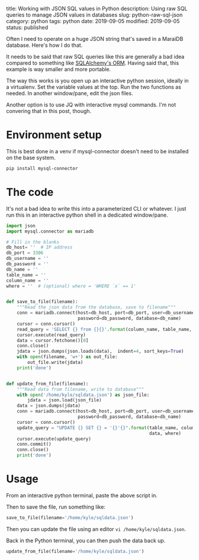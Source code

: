 title: Working with JSON SQL values in Python
description: Using raw SQL queries to manage JSON values in databases
slug: python-raw-sql-json
category: python
tags: python
date: 2019-09-05
modified: 2019-09-05
status: published


Often I need to operate on a huge JSON string that's saved in a MaraiDB
database. Here's how I do that.

It needs to be said that raw SQL queries like this are generally a bad idea
compared to something like [SQLAlchemy's ORM](https://docs.sqlalchemy.org/en/13/orm/).
Having said that, this example is way smaller and more portable.

The way this works is you open up an interactive python session, ideally in
a virtualenv. Set the variable values at the top. Run the two functions as
needed. In another window/pane, edit the json files.

Another option is to use JQ with interactive mysql commands. I'm not convering
that in this post, though.


# Environment setup

This is best done in a venv if mysql-connector doesn't need to be installed
on the base system.

```bash
pip install mysql-connector
```


# The code

It's not a bad idea to write this into a parameterized CLI or whatever.
I just run this in an interactive python shell in a dedicated window/pane.

```python
import json
import mysql.connector as mariadb

# Fill in the blanks
db_host= ''  # IP address
db_port = 3306
db_username = ''
db_password = ''
db_name = ''
table_name = ''
column_name = ''
where = ''  # (optional) where = 'WHERE `x` == 1'


def save_to_file(filename):
    """Read the json data from the database, save to filename"""
    conn = mariadb.connect(host=db_host, port=db_port, user=db_username,
                           password=db_password, database=db_name)
    cursor = conn.cursor()
    read_query = 'SELECT {} from {}{}'.format(column_name, table_name, where)
    cursor.execute(read_query)
    data = cursor.fetchone()[0]
    conn.close()
    jdata = json.dumps(json.loads(data),  indent=4, sort_keys=True)
    with open(filename, 'w+') as out_file:
        out_file.write(jdata)
    print('done')


def update_from_file(filename):
    """Read data from filename, write to database"""
    with open('/home/kyle/sqldata.json') as json_file:
        jdata = json.load(json_file)
    data = json.dumps(jdata)
    conn = mariadb.connect(host=db_host, port=db_port, user=db_username,
                           password=db_password, database=db_name)
    cursor = conn.cursor()
    update_query = "UPDATE {} SET {} = '{}'{}".format(table_name, column_name,
                                                      data, where)
    cursor.execute(update_query)
    conn.commit()
    conn.close()
    print('done')
```

# Usage

From an interactive python terminal, paste the above script in.

Then to save the file, run something like:

```python
save_to_file(filename='/home/kyle/sqldata.json')
```

Then you can update the file using an editor `vi /home/kyle/sqldata.json`.

Back in the Python terminal, you can then push the data back up.

```python
update_from_file(filename='/home/kyle/sqldata.json')
```
